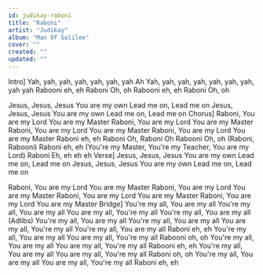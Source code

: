 ```yaml
---
id: judikay-raboni
title: "Raboni"
artist: "Judikay"
album: "Man Of Galilee"
cover: ""
created: ""
updated: ""
---
```


Intro]
Yah, yah, yah, yah, yah, yah, yah
Ah Yah, yah, yah, yah, yah, yah, yah, yah yah
Rabooni eh, eh
Raboni Oh, oh
Rabooni eh, eh
Raboni Oh, oh

Jesus, Jesus, Jesus
You are my own
Lead me on, Lead me on
Jesus, Jesus, Jesus
You are my own
Lead me on, Lead me on
Chorus]
Raboni, You are my Lord
You are my Master
Raboni, You are my Lord
You are my Master
Raboni, You are my Lord
You are my Master
Raboni, You are my Lord
You are my Master
Raboni eh, eh
Raboni Oh, Raboni Oh
Rabooni Oh, oh
(Raboni, Rabooni)
Raboni eh, eh
(You're my Master, You're my Teacher, You are my Lord)
Raboni Eh, eh eh eh
Verse]
Jesus, Jesus, Jesus
You are my own
Lead me on, Lead me on
Jesus, Jesus, Jesus
You are my own
Lead me on, Lead me on

Raboni, You are my Lord
You are my Master
Raboni, You are my Lord
You are my Master
Raboni, You are my Lord
You are my Master
Raboni, You are my Lord
You are my Master
Bridge]
You're my all, You are my all
You're my all, You are my all
You are my all, You're my all
You're my all, You are my all
(Adlibs)
You're my all, You are my all
You're my all, You are my all
You are my all, You're my all
You're my all, You are my all
Raboni eh, eh
You're my all, You are my all
You are my all, You're my all
Rabooni oh, oh
You're my all, You are my all
You are my all, You're my all
Rabooni eh, eh
You're my all, You are my all
You are my all, You're my all
Raboni oh, oh
You're my all, You are my all
You are my all, You're my all
Raboni eh, eh